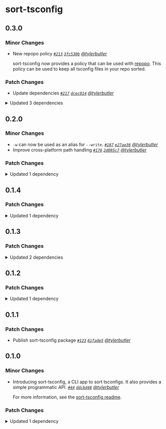 # sort-tsconfig

## 0.3.0

### Minor Changes

- New repopo policy _[`#213`](https://github.com/tylerbutler/tools-monorepo/pull/213) [`3fc530b`](https://github.com/tylerbutler/tools-monorepo/commit/3fc530bad66259339547b3d8ec12b9265daea9a5) [@tylerbutler](https://github.com/tylerbutler)_

  sort-tsconfig now provides a policy that can be used with [repopo](https://github.com/tylerbutler/tools-monorepo/tree/main/packages/repopo#repopo---police-the-files-in-your-git-repo-with-extensible-policies). This policy can be used to keep all tsconfig files
  in your repo sorted.

### Patch Changes

- Update dependencies _[`#217`](https://github.com/tylerbutler/tools-monorepo/pull/217) [`dcec014`](https://github.com/tylerbutler/tools-monorepo/commit/dcec014dfb70e5804a7535b5b8b9a3406f3e623d) [@tylerbutler](https://github.com/tylerbutler)_

<details><summary>Updated 3 dependencies</summary>

<small>

[`3fc530b`](https://github.com/tylerbutler/tools-monorepo/commit/3fc530bad66259339547b3d8ec12b9265daea9a5) [`c97a565`](https://github.com/tylerbutler/tools-monorepo/commit/c97a56518d9726667531aa71de9445fed8d56b96) [`1108950`](https://github.com/tylerbutler/tools-monorepo/commit/1108950a7732dcc3ac9b8da10bd014bfec6c45b7) [`dcec014`](https://github.com/tylerbutler/tools-monorepo/commit/dcec014dfb70e5804a7535b5b8b9a3406f3e623d) [`84c4185`](https://github.com/tylerbutler/tools-monorepo/commit/84c4185e76186c3489a4b70e3a3015ba289df139)

</small>

- `repopo@0.5.0`
- `@tylerbu/fundamentals@0.2.1`
- `@tylerbu/cli-api@0.7.1`

</details>

## 0.2.0

### Minor Changes

- `-w` can now be used as an alias for `--write`. _[`#187`](https://github.com/tylerbutler/tools-monorepo/pull/187) [`e27ae36`](https://github.com/tylerbutler/tools-monorepo/commit/e27ae3682d093eb61c2cb31de787ec378287db4f) [@tylerbutler](https://github.com/tylerbutler)_
- Improve cross-platform path handling _[`#176`](https://github.com/tylerbutler/tools-monorepo/pull/176) [`2d095c7`](https://github.com/tylerbutler/tools-monorepo/commit/2d095c7828037fc58147d0aa487b736dbd345472) [@tylerbutler](https://github.com/tylerbutler)_

### Patch Changes

<details><summary>Updated 1 dependency</summary>

<small>

[`a4b7624`](https://github.com/tylerbutler/tools-monorepo/commit/a4b7624cceea2f7246391c2d54329010cbb145ff) [`ede1957`](https://github.com/tylerbutler/tools-monorepo/commit/ede19579ffc630f6e176046c6e11e170849a0d48) [`33b9c01`](https://github.com/tylerbutler/tools-monorepo/commit/33b9c01ed2d5d0c4bdb32262f549531650c48ad0) [`2d095c7`](https://github.com/tylerbutler/tools-monorepo/commit/2d095c7828037fc58147d0aa487b736dbd345472)

</small>

- `@tylerbu/cli-api@0.7.0`

</details>

## 0.1.4

### Patch Changes

<details><summary>Updated 1 dependency</summary>

<small>

[`7406bbf`](https://github.com/tylerbutler/tools-monorepo/commit/7406bbf1131028058178d53f4e64564660c4d495)

</small>

- `@tylerbu/cli-api@0.6.1`

</details>

## 0.1.3

### Patch Changes

<details><summary>Updated 2 dependencies</summary>

<small>

[`5d688c2`](https://github.com/tylerbutler/tools-monorepo/commit/5d688c20a5f4648ead495ea6d3a4c01430346b2a) [`b894a2d`](https://github.com/tylerbutler/tools-monorepo/commit/b894a2dfd5538247d1a625b423e61b437207f137) [`b894a2d`](https://github.com/tylerbutler/tools-monorepo/commit/b894a2dfd5538247d1a625b423e61b437207f137)

</small>

- `@tylerbu/fundamentals@0.2.0`
- `@tylerbu/cli-api@0.6.0`

</details>

## 0.1.2

### Patch Changes

<details><summary>Updated 1 dependency</summary>

<small>

[`f803610`](https://github.com/tylerbutler/tools-monorepo/commit/f803610f64936c5d49d862b2f4240ea248fe3f76)

</small>

- `@tylerbu/cli-api@0.5.0`

</details>

## 0.1.1

### Patch Changes

- Publish sort-tsconfig package _[`#123`](https://github.com/tylerbutler/tools-monorepo/pull/123) [`61fade5`](https://github.com/tylerbutler/tools-monorepo/commit/61fade577c27a6ad55c79d997eb42ecc0ca9abe9) [@tylerbutler](https://github.com/tylerbutler)_

## 0.1.0

### Minor Changes

- Introducing sort-tsconfig, a CLI app to sort tsconfigs. It also provides a simple programmatic API. _[`#44`](https://github.com/tylerbutler/tools-monorepo/pull/44) [`ddcbd48`](https://github.com/tylerbutler/tools-monorepo/commit/ddcbd48a161d8be666ff537316fa018d8c0b7ad8) [@tylerbutler](https://github.com/tylerbutler)_

  For more information, see the [sort-tsconfig readme](https://github.com/tylerbutler/tools-monorepo/blob/main/packages/sort-tsconfig/README.md).

### Patch Changes

<details><summary>Updated 1 dependency</summary>

<small>

[`cbdec3f`](https://github.com/tylerbutler/tools-monorepo/commit/cbdec3f7b3daa4ec642b44a5de046fff8420f15a) [`d55c982`](https://github.com/tylerbutler/tools-monorepo/commit/d55c982f960b56a79f0e0d35dd9102a25882032f)

</small>

- `@tylerbu/cli-api@0.4.0`

</details>
